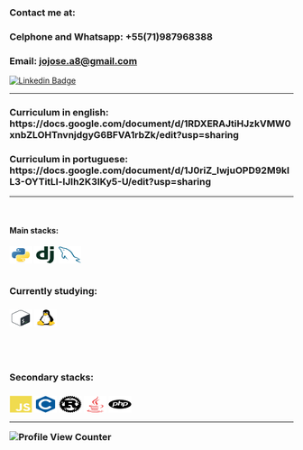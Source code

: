 ### Contact me at:
### Celphone and Whatsapp: +55(71)987968388<br>
### Email: jojose.a8@gmail.com
[![Linkedin Badge](https://img.shields.io/badge/-LinkedIn-blue?style=flat-square&logo=Linkedin&logoColor=white&link=https://www.linkedin.com/in/jos%C3%A9-antonio-085a2a197/)](https://www.linkedin.com/in/jos%C3%A9-antonio-085a2a197/)

-----------------------------------------------------------------------------------------------------
<h3>Curriculum in english: https://docs.google.com/document/d/1RDXERAJtiHJzkVMW0xnbZLOHTnvnjdgyG6BFVA1rbZk/edit?usp=sharing </h3>

<h3>Curriculum in portuguese: https://docs.google.com/document/d/1J0riZ_IwjuOPD92M9kIL3-OYTitLl-IJIh2K3IKy5-U/edit?usp=sharing </h3>

-----------------------------------------------------------------------------------------------------


<div style="display: inline_block"><br>
  
   <h4>Main stacks: <h4>
   <img align="center" alt="Python" height="30" width="40" src="https://raw.githubusercontent.com/devicons/devicon/master/icons/python/python-original.svg">  
     
   <img align="center" alt="django" height="30" width="40" src="https://raw.githubusercontent.com/devicons/devicon/master/icons/django/django-plain.svg">
         
   <img align="center" alt="mysql" height="30" width="40" src="https://raw.githubusercontent.com/devicons/devicon/master/icons/mysql/mysql-plain.svg">
   <br><br>
   <h3>Currently studying: <h3>
   <img align="center" alt="Bash" height="30" width="40" src="https://raw.githubusercontent.com/devicons/devicon/master/icons/bash/bash-original.svg">  
   <img align="center" alt="linux" height="30" width="40" src="https://raw.githubusercontent.com/devicons/devicon/master/icons/linux/linux-original.svg">

   <br><br>
   <h3>Secondary stacks: <h3>
   <img align="center" alt="Js" height="30" width="40" src="https://raw.githubusercontent.com/devicons/devicon/master/icons/javascript/javascript-plain.svg">
   <img align="center" alt="c" height="30" width="40" src="https://raw.githubusercontent.com/devicons/devicon/master/icons/c/c-plain.svg">
   <img align="center" alt="rust" height="30" width="40" src="https://raw.githubusercontent.com/devicons/devicon/master/icons/rust/rust-plain.svg">
   <img align="center" alt="java" height="30" width="40" src="https://raw.githubusercontent.com/devicons/devicon/master/icons/java/java-plain.svg">
   <img align="center" alt="php" height="30" width="40" src="https://raw.githubusercontent.com/devicons/devicon/master/icons/php/php-plain.svg">


-----------------------------------------------------------------------------------------

![Profile View Counter](https://komarev.com/ghpvc/?username=Tanu-N-Prabhu)
